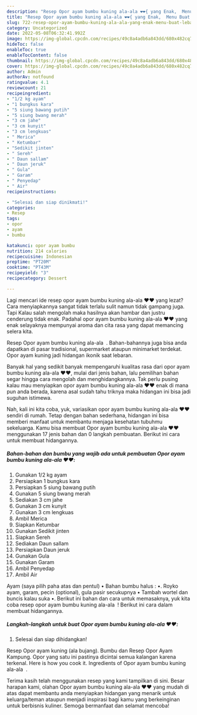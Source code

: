 ```yaml
---
description: "Resep Opor ayam bumbu kuning ala-ala ❤️❤️{ yang Enak,  Menu Buat lebaran"
title: "Resep Opor ayam bumbu kuning ala-ala ❤️❤️{ yang Enak,  Menu Buat lebaran"
slug: 722-resep-opor-ayam-bumbu-kuning-ala-ala-yang-enak-menu-buat-lebaran
category: Uncategorized
date: 2022-05-08T06:32:41.992Z
image: https://img-global.cpcdn.com/recipes/49c8a4adb6a843dd/680x482cq70/opor-ayam-bumbu-kuning-ala-ala-foto-resep-utama.jpg
hideToc: false
enableToc: true
enableTocContent: false
thumbnail: https://img-global.cpcdn.com/recipes/49c8a4adb6a843dd/680x482cq70/opor-ayam-bumbu-kuning-ala-ala-foto-resep-utama.jpg
cover: https://img-global.cpcdn.com/recipes/49c8a4adb6a843dd/680x482cq70/opor-ayam-bumbu-kuning-ala-ala-foto-resep-utama.jpg
author: Admin
authorAv: notfound
ratingvalue: 4.1
reviewcount: 21
recipeingredient:
- "1/2 kg ayam"
- "1 bungkus kara"
- "5 siung bawang putih"
- "5 siung bwang merah"
- "3 cm jahe"
- "3 cm kunyit"
- "3 cm lengkuas"
- " Merica"
- " Ketumbar"
- "Sedikit jinten"
- " Sereh"
- " Daun sallam"
- " Daun jeruk"
- " Gula"
- " Garam"
- " Penyedap"
- " Air"
recipeinstructions:

- "Selesai dan siap dinikmati!"
categories:
- Resep
tags:
- opor
- ayam
- bumbu

katakunci: opor ayam bumbu 
nutrition: 214 calories
recipecuisine: Indonesian
preptime: "PT20M"
cooktime: "PT43M"
recipeyield: "3"
recipecategory: Dessert

---
```



Lagi mencari ide resep opor ayam bumbu kuning ala-ala ❤️❤️ yang lezat? Cara menyiapkannya sangat tidak terlalu sulit namun tidak gampang juga. Tapi Kalau salah mengolah maka hasilnya akan hambar dan justru cenderung tidak enak. Padahal opor ayam bumbu kuning ala-ala ❤️❤️ yang enak selayaknya mempunyai aroma dan cita rasa yang dapat memancing selera kita.


Resep Opor ayam bumbu kuning ala-ala ️ ️. Bahan-bahannya juga bisa anda dapatkan di pasar tradisional, supermarket ataupun minimarket terdekat. Opor ayam kuning jadi hidangan ikonik saat lebaran.

Banyak hal yang sedikit banyak mempengaruhi kualitas rasa dari opor ayam bumbu kuning ala-ala ❤️❤️, mulai dari jenis bahan, lalu pemilihan bahan segar hingga cara mengolah dan menghidangkannya. Tak perlu pusing kalau mau menyiapkan opor ayam bumbu kuning ala-ala ❤️❤️ enak di mana pun anda berada, karena asal sudah tahu triknya maka hidangan ini bisa jadi suguhan istimewa.


Nah, kali ini kita coba, yuk, variasikan opor ayam bumbu kuning ala-ala ❤️❤️ sendiri di rumah. Tetap dengan bahan sederhana, hidangan ini bisa memberi manfaat untuk membantu menjaga kesehatan tubuhmu sekeluarga. Kamu bisa membuat Opor ayam bumbu kuning ala-ala ❤️❤️ menggunakan 17 jenis bahan dan 0 langkah pembuatan. Berikut ini cara untuk membuat hidangannya.

<!--inarticleads1-->

##### Bahan-bahan dan bumbu yang wajib ada untuk pembuatan Opor ayam bumbu kuning ala-ala ❤️❤️:

1. Gunakan 1/2 kg ayam
1. Persiapkan 1 bungkus kara
1. Persiapkan 5 siung bawang putih
1. Gunakan 5 siung bwang merah
1. Sediakan 3 cm jahe
1. Gunakan 3 cm kunyit
1. Gunakan 3 cm lengkuas
1. Ambil  Merica
1. Siapkan  Ketumbar
1. Gunakan Sedikit jinten
1. Siapkan  Sereh
1. Sediakan  Daun sallam
1. Persiapkan  Daun jeruk
1. Gunakan  Gula
1. Gunakan  Garam
1. Ambil  Penyedap
1. Ambil  Air


Ayam (saya pilih paha atas dan pentul) • Bahan bumbu halus : •. Royko ayam, garam, pecin (optional), gula pasir secukupnya • Tambah wortel dan buncis kalau suka •. Berikut ini bahan dan cara untuk memasaknya, yuk kita coba resep opor ayam bumbu kuning ala-ala ️ ️! Berikut ini cara dalam membuat hidangannya. 

<!--inarticleads2-->

##### Langkah-langkah untuk buat Opor ayam bumbu kuning ala-ala ❤️❤️:


1. Selesai dan siap dihidangkan!

Resep Opor ayam kuning (ala bujang). Bumbu dan Resep Opor Ayam Kampung. Opor yang satu ini pastinya dicintai semua kalangan karena terkenal. Here is how you cook it. Ingredients of Opor ayam bumbu kuning ala-ala ️ ️. 

Terima kasih telah menggunakan resep yang kami tampilkan di sini. Besar harapan kami, olahan Opor ayam bumbu kuning ala-ala ❤️❤️ yang mudah di atas dapat membantu anda menyiapkan hidangan yang menarik untuk keluarga/teman ataupun menjadi inspirasi bagi kamu yang berkeinginan untuk berbisnis kuliner. Semoga bermanfaat dan selamat mencoba!
